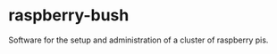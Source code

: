 raspberry-bush
==============

Software for the setup and administration of a cluster of raspberry pis.
